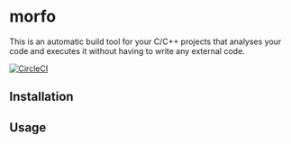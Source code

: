 # morfo

This is an automatic build tool for your C/C++ projects that analyses your code and executes it without having to write any external code.

[![CircleCI](https://dl.circleci.com/status-badge/img/circleci/UMoh6vCZnMkSHVdnaAY1Li/X3nwXmwZiVPgsBChA3E7E1/tree/main.svg?style=shield&circle-token=31cd7b1035b7663ad51e7b8a28c472fb4d0fb14f)](https://dl.circleci.com/status-badge/redirect/circleci/UMoh6vCZnMkSHVdnaAY1Li/X3nwXmwZiVPgsBChA3E7E1/tree/main)

## Installation

## Usage